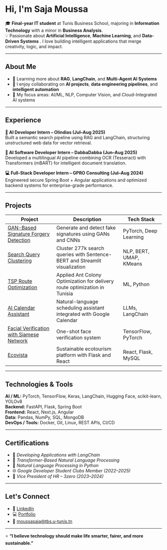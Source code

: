 #  Hi, I'm Saja Moussa

🎓 **Final-year IT student** at Tunis Business School, majoring in **Information Technology** with a minor in **Business Analysis**.  
💡 Passionate about **Artificial Intelligence**, **Machine Learning**, and **Data-Driven Systems** . I love building intelligent applications that merge creativity, logic, and impact.

---

##  About Me

- 🌱 Learning more about **RAG**, **LangChain**, and **Multi-Agent AI Systems**  
- 💬 I enjoy collaborating on **AI projects**, **data engineering pipelines**, and **intelligent automation**  
- 🧠 My focus areas: AI/ML, NLP, Computer Vision, and Cloud-Integrated AI systems  
---

##  Experience

**🧠 AI Developer Intern – Olindias (Jul–Aug 2025)**  
Built a semantic search pipeline using RAG and LangChain, structuring unstructured web data for vector retrieval.

**🤖 AI Software Developer Intern – DabbaDabba (Jun–Aug 2025)**  
Developed a multilingual AI pipeline combining OCR (Tesseract) with Transformers (mBART) for intelligent document translation.

**💻 Full-Stack Developer Intern – GPRO Consulting (Jul–Aug 2024)**  
Engineered secure Spring Boot + Angular applications and optimized backend systems for enterprise-grade performance.

---

##  Projects

| Project | Description | Tech Stack |
|----------|--------------|-------------|
| [GAN-Based Signature Forgery Detection](https://github.com/sajaa45/GAN-Based-Signature-Forgery-Detection) | Generate and detect fake signatures using GANs and CNNs | PyTorch, Deep Learning |
| [Search Query Clustering](https://github.com/sajaa45/Search-Query-Clustering-with-Sentence-BERT-KMeans) | Cluster 277k search queries with Sentence-BERT and Streamlit visualization | NLP, BERT, UMAP, KMeans |
| [TSP Route Optimization](https://github.com/sajaa45/TSP-with-ACO) | Applied Ant Colony Optimization for delivery route optimization in Tunisia | ML, Python |
| [AI Calendar Assistant](https://github.com/sajaa45/Calendar-assistant) | Natural-language scheduling assistant integrated with Google Calendar | LLMs, LangChain |
| [Facial Verification with Siamese Network](https://github.com/sajaa45/Facial-Verification-with-a-Siamese-Network) | One-shot face verification system | TensorFlow, PyTorch |
| [Ecovista](https://github.com/sajaa45/Ecovista) | Sustainable ecotourism platform with Flask and React | React, Flask, MySQL |

---

##  Technologies & Tools

**AI / ML:** PyTorch, TensorFlow, Keras, LangChain, Hugging Face, scikit-learn, YOLOv8  
**Backend:** FastAPI, Flask, Spring Boot  
**Frontend:** React, Next.js, Angular  
**Data:** Pandas, NumPy, SQL, MongoDB  
**DevOps / Tools:** Docker, Git, Linux, REST APIs, CI/CD  

---

##  Certifications

- 🧩 *Developing Applications with LangChain*  
- 🤖 *Transformer-Based Natural Language Processing*  
- 🧠 *Natural Language Processing in Python*  
- 🌐 *Google Developer Student Clubs Member (2022–2025)*  
- 🧭 *Vice President of HR – 3zero (2023–2024)*  

---

##  Let's Connect

- 💼 [LinkedIn](https://www.linkedin.com/in/saja-moussa/)  
- 💻 [Portfolio](https://sajaa45.github.io/portfolio/)  
- 📧 [moussasaja@tbs.u-tunis.tn](mailto:moussasaja@tbs.u-tunis.tn)

---

⭐ **“I believe technology should make life smarter, fairer, and more sustainable.”**
